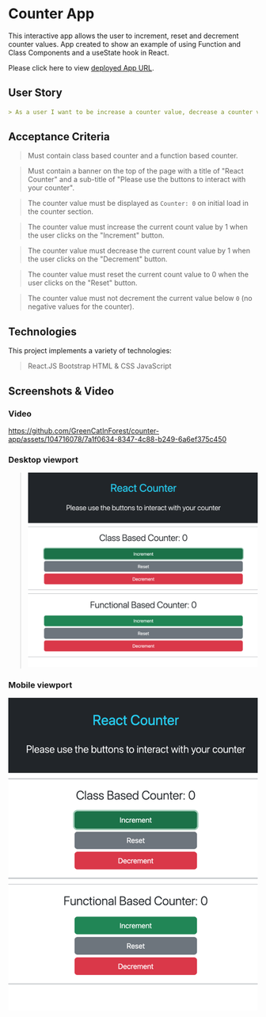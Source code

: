 # Counter App

This interactive app allows the user to increment, reset and decrement counter values. App created to show an example of using Function and Class Components and a useState hook in React.

Please click here to view [deployed App URL](https://counter-app-react-sigma.vercel.app/).

## User Story

```md
> As a user I want to be increase a counter value, decrease a counter value up to 0, and reset a counter value to 0.
```

## Acceptance Criteria

> Must contain class based counter and a function based counter.

> Must contain a banner on the top of the page with a title of "React Counter" and a sub-title of "Please use the buttons to interact with your counter".

> The counter value must be displayed as `Counter: 0` on initial load in the counter section.

> The counter value must increase the current count value by 1 when the user clicks on the "Increment" button.

> The counter value must decrease the current count value by 1 when the user clicks on the "Decrement" button.

> The counter value must reset the current count value to 0 when the user clicks on the "Reset" button.

> The counter value must not decrement the current value below `0` (no negative values for the counter).

## Technologies

This project implements a variety of technologies:

> React.JS
> Bootstrap
> HTML & CSS
> JavaScript

## Screenshots & Video

### Video


https://github.com/GreenCatInForest/counter-app/assets/104716078/7a1f0634-8347-4c88-b249-6a6ef375c450


### Desktop viewport

> ![experience-page](./src/accets/image/screenshot-desctop.png)

### Mobile viewport

![experience-page](./src/accets/image/screenshot-mobile.png)

